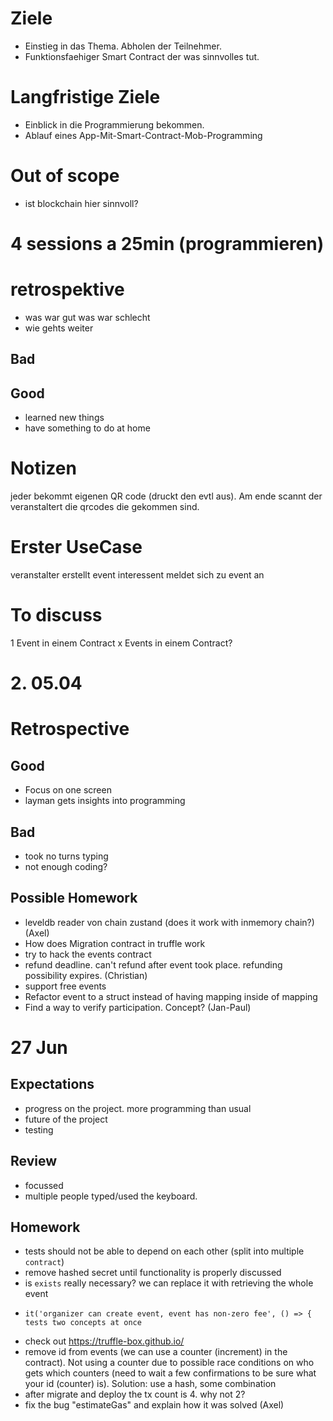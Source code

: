 # Ziele
* Einstieg in das Thema. Abholen der Teilnehmer.
* Funktionsfaehiger Smart Contract der was sinnvolles tut.

# Langfristige Ziele
* Einblick in die Programmierung bekommen.
* Ablauf eines App-Mit-Smart-Contract-Mob-Programming

# Out of scope
* ist blockchain hier sinnvoll?

# 4 sessions a 25min (programmieren)

# retrospektive
* was war gut was war schlecht
* wie gehts weiter

## Bad

## Good
* learned new things
* have something to do at home

# Notizen

jeder bekommt eigenen QR code (druckt den evtl aus). Am ende scannt der veranstaltert die qrcodes die gekommen sind.

# Erster UseCase

veranstalter erstellt event
interessent meldet sich zu event an

# To discuss

1 Event in einem Contract
x Events in einem Contract?

# 2. 05.04

# Retrospective

## Good
* Focus on one screen
* layman gets insights into programming

## Bad
* took no turns typing
* not enough coding?

## Possible Homework

* leveldb reader von chain zustand (does it work with inmemory chain?) (Axel)
* How does Migration contract in truffle work
* try to hack the events contract
* refund deadline. can't refund after event took place. refunding possibility expires. (Christian)
* support free events
* Refactor event to a struct instead of having mapping inside of mapping
* Find a way to verify participation. Concept? (Jan-Paul)

# 27 Jun

## Expectations

* progress on the project. more programming than usual
* future of the project
* testing

## Review

* focussed
* multiple people typed/used the keyboard.

## Homework

* tests should not be able to depend on each other (split into multiple `contract`)
* remove hashed secret until functionality is properly discussed
* is `exists` really necessary? we can replace it with retrieving the whole event
*     it('organizer can create event, event has non-zero fee', () => { tests two concepts at once
* check out https://truffle-box.github.io/
* remove id from events (we can use a counter (increment) in the contract). Not using a counter due to possible race conditions on who gets which counters (need to wait a few confirmations to be sure what your id (counter) is). Solution: use a hash, some combination
* after migrate and deploy the tx count is 4. why not 2?
* fix the bug "estimateGas" and explain how it was solved (Axel)
